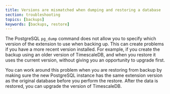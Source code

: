 ```yaml
---
title: Versions are mismatched when dumping and restoring a database
section: troubleshooting
topics: [backups]
keywords: [backups, restore]
---
```


<!---
* Use this format for writing troubleshooting sections:
 - Cause: What causes the problem?
 - Consequence: What does the user see when they hit this problem?
 - Fix/Workaround: What can the user do to fix or work around the problem? Provide a "Resolving" Procedure if required.
 - Result: When the user applies the fix, what is the result when the same action is applied?
* Copy this comment at the top of every troubleshooting page
-->

 The PostgreSQL `pg_dump` command does not allow you to specify which version of
 the extension to use when backing up. This can create problems if you have a
 more recent version installed. For example, if you create the backup using an
 older version of TimescaleDB, and when you restore it uses the current version,
 without giving you an opportunity to upgrade first.

 You can work around this problem when you are restoring from backup by making
 sure the new PostgreSQL instance has the same extension version as the original
 database before you perform the restore. After the data is restored, you can
 upgrade the version of TimescaleDB.
